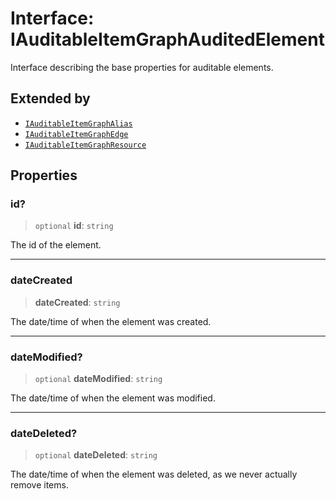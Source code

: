 # Interface: IAuditableItemGraphAuditedElement

Interface describing the base properties for auditable elements.

## Extended by

- [`IAuditableItemGraphAlias`](IAuditableItemGraphAlias.md)
- [`IAuditableItemGraphEdge`](IAuditableItemGraphEdge.md)
- [`IAuditableItemGraphResource`](IAuditableItemGraphResource.md)

## Properties

### id?

> `optional` **id**: `string`

The id of the element.

***

### dateCreated

> **dateCreated**: `string`

The date/time of when the element was created.

***

### dateModified?

> `optional` **dateModified**: `string`

The date/time of when the element was modified.

***

### dateDeleted?

> `optional` **dateDeleted**: `string`

The date/time of when the element was deleted, as we never actually remove items.
